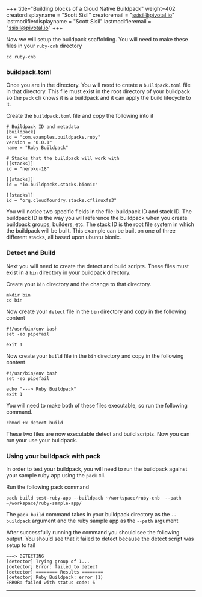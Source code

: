 
+++
title="Building blocks of a Cloud Native Buildpack"
weight=402
creatordisplayname = "Scott Sisil"
creatoremail = "ssisil@pivotal.io"
lastmodifierdisplayname = "Scott Sisil"
lastmodifieremail = "ssisil@pivotal.io"
+++

Now we will setup the buildpack scaffolding. You will need to make these files in your `ruby-cnb` directory

```
cd ruby-cnb
```

### buildpack.toml
Once you are in the directory. You will need to create a `buildpack.toml` file in that directory. This file must exist in the root directory of your buildpack so the `pack` cli knows it is a buildpack and it can apply the build lifecycle to it.  

Create the `buildpack.toml` file and copy the following into it 

```
# Buildpack ID and metadata
[buildpack]
id = "com.examples.buildpacks.ruby"
version = "0.0.1"
name = "Ruby Buildpack"

# Stacks that the buildpack will work with
[[stacks]]
id = "heroku-18"

[[stacks]]
id = "io.buildpacks.stacks.bionic"

[[stacks]]
id = "org.cloudfoundry.stacks.cflinuxfs3"

```

You will notice two specific fields in the file: buildpack ID and stack ID. The buildpack ID is the way you will reference the buildpack when you create buildpack groups, builders, etc.  The stack ID is the root file system in which the buildpack will be built.  This example can be built on one of three different stacks, all based upon ubuntu bionic.


### Detect and Build 

Next you will need to create the detect and build scripts.  These files must exist in a `bin` directory in your buildpack directory.

Create your `bin` directory and the change to that directory.

```
mkdir bin
cd bin
```

Now create your `detect` file in the `bin` directory and copy in the following content

```
#!/usr/bin/env bash
set -eo pipefail

exit 1
```

Now create your `build` file in the `bin` directory and copy in the following content

```
#!/usr/bin/env bash
set -eo pipefail

echo "---> Ruby Buildpack"
exit 1
```

You will need to make both of these files executable, so run the following command.

```
chmod +x detect build
```

These two files are now executable detect and build scripts.  Now you can run your use your buildpack.

### Using your buildpack with pack

In order to test your buildpack, you will need to run the buildpack against your sample ruby app using the `pack` cli.

Run the following pack command

```
pack build test-ruby-app --buildpack ~/workspace/ruby-cnb  --path ~/workspace/ruby-sample-app/
```

The `pack build` command takes in your buildpack directory as the `--buildpack` argument and the ruby sample app as the `--path` argument

After successfully running the command you should see the following output. You should see that it failed to detect because the detect script was setup to fail 

```
===> DETECTING
[detector] Trying group of 1...
[detector] Error: failed to detect
[detector] ======== Results ========
[detector] Ruby Buildpack: error (1)
ERROR: failed with status code: 6
```

---
